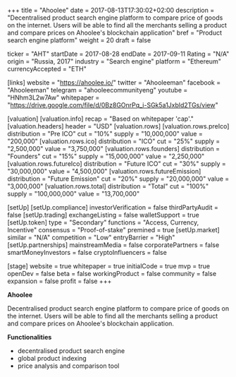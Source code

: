 +++
title = "Ahoolee"
date = 2017-08-13T17:30:02+02:00
description = "Decentralised product search engine platform to compare price of goods on the internet. Users will be able to find all the merchants selling a product and compare prices on Ahoolee's blockchain application"
bref = "Product search engine platform"
weight = 20
draft = false

ticker = "AHT"
startDate = 2017-08-28
endDate = 2017-09-11
Rating = "N/A"
origin = "Russia, 2017"
industry = "Search engine"
platform = "Ethereum"
currencyAccepted = "ETH"

[links]
  website = "https://ahoolee.io/"
  twitter = "Ahooleeman"
  facebook = "Ahooleeman"
  telegram = "ahooleecommunityeng"
  youtube = "HNhm3L2w7Aw"
  whitepaper = "https://drive.google.com/file/d/0Bz8GOnrPq_i-SGk5a1Jxbld2TGs/view"

[valuation]
  [valuation.info]
    recap = "Based on whitepaper 'cap'."
  [valuation.headers]
    header = "USD"
  [valuation.rows]
    [valuation.rows.preIco]
      distribution = "Pre ICO"
      cut = "10%"
      supply = "10,000,000"
      value = "200,000"
    [valuation.rows.ico]
      distribution = "ICO"
      cut = "25%"
      supply = "2,500,000"
      value = "3,750,000"
    [valuation.rows.founders]
      distribution = "Founders"
      cut = "15%"
      supply = "15,000,000"
      value = "2,250,000"
    [valuation.rows.futureIco]
      distribution = "Future ICO"
      cut = "30%"
      supply = "30,000,000"
      value = "4,500,000"
    [valuation.rows.futureEmission]
      distribution = "Future Emission"
      cut = "20%"
      supply = "20,000,000"
      value = "3,000,000"
    [valuation.rows.total]
      distribution = "Total"
      cut = "100%"
      supply = "100,000,000"
      value = "13,700,000"

[setUp]
  [setUp.compliance]
    investorVerification = false
    thirdPartyAudit = false
  [setUp.trading]
    exchangeListing = false
    walletSupport = true
  [setUp.token]
    type = "Secondary"
    functions = "Access, Currency, Incentive"
    consensus = "Proof-of-stake"
    premined = true
  [setUp.market]
    similar = "N/A"
    competition = "Low"
    entryBarrier = "High"
  [setUp.partnerships]
    mainstreamMedia = false
    corporatePartners = false
    smartMoneyInvestors = false
    cryptoInfluencers = false

[stage]
  website = true
  whitepaper = true
  initialCode = true
  mvp = true
  openDev = false
  beta = false
  workingProduct = false
  community = false
  expansion = false
  profit = false
+++

**Ahoolee**

Decentralised product search engine platform to compare price of goods on the internet. Users will be able to find all the merchants selling a product and compare prices on Ahoolee's blockchain application.

**Functionalities**

* decentralised product search engine
* global product indexing
* price analysis and comparison tool
